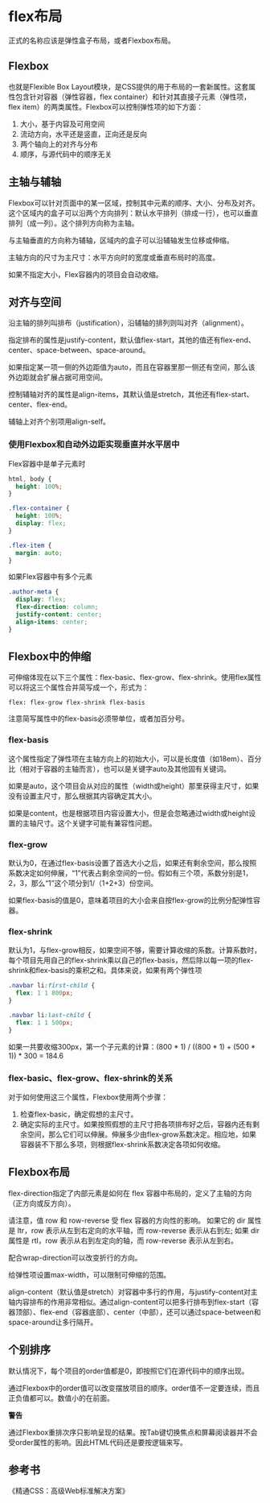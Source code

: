 # flex布局
正式的名称应该是弹性盒子布局，或者Flexbox布局。

## Flexbox
也就是Flexible Box Layout模块，是CSS提供的用于布局的一套新属性。这套属性包含针对容器（弹性容器，flex container）和针对其直接子元素（弹性项，flex item）的两类属性。Flexbox可以控制弹性项的如下方面：
1. 大小，基于内容及可用空间
2. 流动方向，水平还是竖直，正向还是反向
3. 两个轴向上的对齐与分布
4. 顺序，与源代码中的顺序无关

## 主轴与辅轴
Flexbox可以针对页面中的某一区域，控制其中元素的顺序、大小、分布及对齐。这个区域内的盒子可以沿两个方向排列：默认水平排列（排成一行），也可以垂直排列（成一列）。这个排列方向称为主轴。

与主轴垂直的方向称为辅轴，区域内的盒子可以沿辅轴发生位移或伸缩。

主轴方向的尺寸为主尺寸：水平方向时的宽度或垂直布局时的高度。

如果不指定大小，Flex容器内的项目会自动收缩。

## 对齐与空间
沿主轴的排列叫排布（justification），沿辅轴的排列则叫对齐（alignment）。

指定排布的属性是justify-content，默认值flex-start，其他的值还有flex-end、center、space-between、space-around。

如果指定某一项一侧的外边距值为auto，而且在容器里那一侧还有空间，那么该外边距就会扩展占据可用空间。

控制辅轴对齐的属性是align-items，其默认值是stretch，其他还有flex-start、center、flex-end。

辅轴上对齐个别项用align-self。

### 使用Flexbox和自动外边距实现垂直并水平居中

Flex容器中是单子元素时
```css
html, body {
  height: 100%;
}

.flex-container {
  height: 100%;
  display: flex;
}

.flex-item {
  margin: auto;
}
```

如果Flex容器中有多个元素
```css
.author-meta {
  display: flex;
  flex-direction: column;
  justify-content: center;
  align-items: center;
}
```

## Flexbox中的伸缩

可伸缩体现在以下三个属性：flex-basic、flex-grow、flex-shrink。使用flex属性可以将这三个属性合并简写成一个，形式为：
```
flex: flex-grow flex-shrink flex-basis
```
注意简写属性中的flex-basis必须带单位，或者加百分号。

### flex-basis
这个属性指定了弹性项在主轴方向上的初始大小，可以是长度值（如18em）、百分比（相对于容器的主轴而言），也可以是关键字auto及其他固有关键词。

如果是auto，这个项目会从对应的属性（width或height）那里获得主尺寸，如果没有设置主尺寸，那么根据其内容确定其大小。

如果是content，也是根据项目内容设置大小，但是会忽略通过width或height设置的主轴尺寸。这个关键字可能有兼容性问题。

### flex-grow
默认为0，在通过flex-basis设置了首选大小之后，如果还有剩余空间，那么按照系数决定如何伸展，“1”代表占剩余空间的一份。假如有三个项，系数分别是1，2，3，那么“1”这个项分到1/（1+2+3）份空间。

如果flex-basis的值是0，意味着项目的大小会来自按flex-grow的比例分配弹性容器。

### flex-shrink
默认为1，与flex-grow相反，如果空间不够，需要计算收缩的系数。计算系数时，每个项目先用自己的flex-shrink乘以自己的flex-basis，然后除以每一项的flex-shrink和flex-basis的乘积之和。具体来说，如果有两个弹性项
```css
.navbar li:first-child {
  flex: 1 1 800px;
}

.navbar li:last-child {
  flex: 1 1 500px;
}
```
如果一共要收缩300px，第一个子元素的计算：(800 * 1) / ((800 * 1) + (500 * 1)) * 300 = 184.6

### flex-basic、flex-grow、flex-shrink的关系
对于如何使用这三个属性，Flexbox使用两个步骤：
1. 检查flex-basic，确定假想的主尺寸。
2. 确定实际的主尺寸。如果按照假想的主尺寸把各项排布好之后，容器内还有剩余空间，那么它们可以伸展。伸展多少由flex-grow系数决定。相应地，如果容器装不下那么多项，则根据flex-shrink系数决定各项如何收缩。

## Flexbox布局
flex-direction指定了内部元素是如何在 flex 容器中布局的，定义了主轴的方向（正方向或反方向）。

请注意，值 row 和 row-reverse 受 flex 容器的方向性的影响。 如果它的 dir 属性是 ltr，row 表示从左到右定向的水平轴，而 row-reverse 表示从右到左; 如果 dir 属性是 rtl，row 表示从右到左定向的轴，而 row-reverse 表示从左到右。

配合wrap-direction可以改变折行的方向。

给弹性项设置max-width，可以限制可伸缩的范围。

align-content（默认值是stretch）对容器中多行的作用，与justify-content对主轴内容排布的作用非常相似。通过align-content可以把多行排布到flex-start（容器顶部）、flex-end（容器底部）、center（中部），还可以通过space-between和space-around让多行隔开。

## 个别排序
默认情况下，每个项目的order值都是0，即按照它们在源代码中的顺序出现。

通过Flexbox中的order值可以改变摆放项目的顺序。order值不一定要连续，而且正负值都可以。数值小的在前面。

**警告**

通过Flexbox重排次序只影响呈现的结果。按Tab键切换焦点和屏幕阅读器并不会受order属性的影响。因此HTML代码还是要按逻辑来写。


## 参考书
《精通CSS：高级Web标准解决方案》